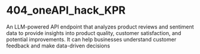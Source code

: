 # 404_oneAPI_hack_KPR
An LLM-powered API endpoint that analyzes product reviews and sentiment data to provide insights into product quality, customer satisfaction, and potential improvements. It can help businesses understand customer feedback and make data-driven decisions
